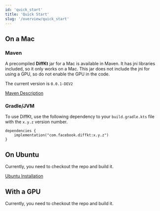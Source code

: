 ```yaml
---
id: 'quick_start'
title: 'Quick Start'
slug: '/overview/quick_start'
---
```

## On a Mac

### Maven

A precompiled **DiffKt** jar for a Mac is available in Maven. It has jni libraries included, 
so it only works on a Mac. This jar does not include the jni for using a GPU, so do not enable the GPU
in the code.

The current version is `0.0.1-DEV2`

[Maven Description](https://search.maven.org/artifact/com.facebook.diffkt/diffkt/0.0.1-DEV2/jar)

### Gradle/JVM

To use DiffKt, use the following dependency to your `build.gradle.kts` file with the `x.y.z` version number.

```
dependencies {
    implementation("com.facebook.diffkt:x.y.z")
}
```

## On Ubuntu

Currently, you need to checkout the repo and build it.

[Ubuntu Installation](installation_ubuntu)

## With a GPU

Currently, you need to checkout the repo and build it.

